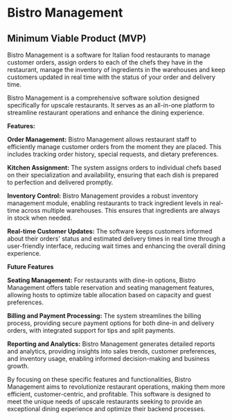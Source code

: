 # Bistro Management

## Minimum Viable Product (MVP)

Bistro Management is a software for Italian food restaurants to manage customer orders, assign orders to each of the chefs they have in the restaurant, manage the inventory of ingredients in the warehouses and keep customers updated in real time with the status of your order and delivery time.

Bistro Management is a comprehensive software solution designed specifically for upscale restaurants. It serves as an all-in-one platform to streamline restaurant operations and enhance the dining experience.

**Features:**

**Order Management:** Bistro Management allows restaurant staff to efficiently manage customer orders from the moment they are placed. This includes tracking order history, special requests, and dietary preferences.

**Kitchen Assignment:** The system assigns orders to individual chefs based on their specialization and availability, ensuring that each dish is prepared to perfection and delivered promptly.

**Inventory Control:** Bistro Management provides a robust inventory management module, enabling restaurants to track ingredient levels in real-time across multiple warehouses. This ensures that ingredients are always in stock when needed.

**Real-time Customer Updates:** The software keeps customers informed about their orders' status and estimated delivery times in real time through a user-friendly interface, reducing wait times and enhancing the overall dining experience.

**Future Features**

**Seating Management:** For restaurants with dine-in options, Bistro Management offers table reservation and seating management features, allowing hosts to optimize table allocation based on capacity and guest preferences.

**Billing and Payment Processing:** The system streamlines the billing process, providing secure payment options for both dine-in and delivery orders, with integrated support for tips and split payments.

**Reporting and Analytics:** Bistro Management generates detailed reports and analytics, providing insights into sales trends, customer preferences, and inventory usage, enabling informed decision-making and business growth.

By focusing on these specific features and functionalities, Bistro Management aims to revolutionize restaurant operations, making them more efficient, customer-centric, and profitable. This software is designed to meet the unique needs of upscale restaurants seeking to provide an exceptional dining experience and optimize their backend processes.